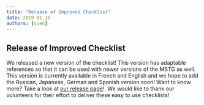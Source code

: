 ```yaml
---
title: "Release of Improved Checklist"
date: 2019-01-15
authors: [sven]
---
```


## Release of Improved Checklist

We released a new version of the checklist! This version has adaptable references so that it can be used with newer versions of the MSTG as well. This version is currently available in French and English and we hope to add the Russian, Japanese, German and Spanish version soon! Want to know more? Take a look at [our release page](https://github.com/OWASP/mastg/releases/tag/1.1-excel)!. We would like to thank our volunteers for their effort to deliver these easy to use checklists!
